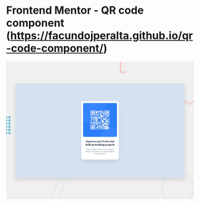 # Frontend Mentor - QR code component (https://facundojperalta.github.io/qr-code-component/)

![Design preview for the QR code component coding challenge](./design/desktop-preview.jpg)
